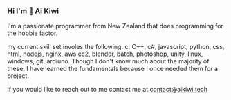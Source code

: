 ### Hi I'm 👋 Ai Kiwi 
I'm a passionate programmer from New Zealand that does programming for the hobbie factor. 

my current skill set involes the following.
c, C++, c#, javascript, python, css, html, nodejs, nginx, aws ec2, blender, batch, photoshop, unity, linux, windows, git, ardiuno. 
Though I don't know much about the majority of these, I have learned the fundamentals because I once needed them for a project.

if you would like to reach out to me contact me at contact@aikiwi.tech
